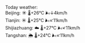 Today weather:  
Beijing: ☀️   🌡️+26°C 🌬️↓4km/h  
Tianjin: ☀️   🌡️+25°C 🌬️↙11km/h  
Shijiazhuang: ☁️   🌡️+27°C 🌬️↙11km/h  
Tangshan: 🌦   🌡️+24°C 🌬️↙11km/h  
